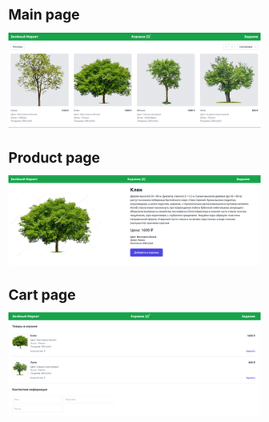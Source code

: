 # Main page
![Main](./main.png)
# Product page
![Main](./product.png)
# Cart page
![Main](./cart.png)